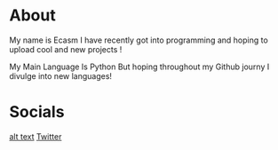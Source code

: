 # About

My name is Ecasm I have recently got into programming and hoping to upload cool and new projects !

My Main Language Is Python But hoping throughout my Github journy I divulge into new languages!


# Socials

[alt text](http://i.imgur.com/tXSoThF.png) [Twitter](http://www.twitter.com/m4tress)

